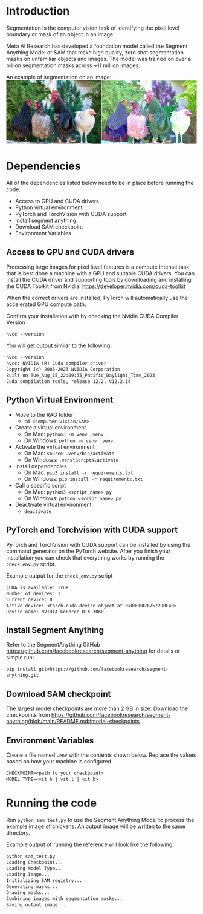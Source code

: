 # Introduction

Segmentation is the computer vision task of identifying the pixel level boundary or mask of an object in an image.

Meta AI Research has developed a foundation model called the Segment Anything Model or SAM that make high quality, zero shot segmentation masks on unfamiliar objects and images. The model was trained on over a billion segmentation masks across ~11 million images.

An example of segmentation on an image:
![Segmented Image](/images/sam-example.jpg?raw=true "Segmented Image")

# Dependencies

All of the dependencies listed below need to be in place before running the code.

 - Access to GPU and CUDA drivers
 - Python virtual environment
 - PyTorch and TorchVision with CUDA support
 - Install segment anything
 - Download SAM checkpoint
 - Environment Variables

## Access to GPU and CUDA drivers

Processing large images for pixel level features is a compute intense task that is best done a machine with a GPU and suitable CUDA drivers. You can install the CUDA driver and supporting tools by downloading and installing the CUDA Toolkit from Nvidia: https://developer.nvidia.com/cuda-toolkit 

When the correct drivers are installed, PyTorch will automatically use the accelerated GPU compute path.

Confirm your installation with by checking the Nvidia CUDA Compiler Version

```
nvcc --version
```

You will get output similar to the following:

```
nvcc --version
nvcc: NVIDIA (R) Cuda compiler driver
Copyright (c) 2005-2023 NVIDIA Corporation
Built on Tue_Aug_15_22:09:35_Pacific_Daylight_Time_2023
Cuda compilation tools, release 12.2, V12.2.14
```

## Python Virtual Environment

 - Move to the RAG folder
   - `cd <computer-vision/SAM>`
 - Create a virtual environment
   - On Mac: `python3 -m venv .venv`
   - On Windows: `python -m venv .venv`
 - Activate the virtual environment
   - On Mac: `source .venv/bin/activate`
   - On Windows: `.venv\Scripts\activate`
 - Install dependencies
   - On Mac: `pip3 install -r requirements.txt`
   - On Windows: `pip install -r requirements.txt`
 - Call a specific script
   - On Mac: `python3 <script_name>.py`
   - On Windows: `python <script_name>.py`
 - Deactivate virtual environment
   - `deactivate`

## PyTorch and Torchvision with CUDA support

PyTorch and TorchVision with CUDA support can be installed by using the command generator on the PyTorch website. After you finish your installation you can check that everything works by running the `check_env.py` script.

Example output for the `check_env.py` script

```
CUDA is available: True
Number of devices: 1
Current device: 0
Active device: <torch.cuda.device object at 0x000002675729BF40>
Device name: NVIDIA GeForce RTX 3060
```

## Install Segment Anything

Refer to the SegmentAnything GitHub https://github.com/facebookresearch/segment-anything for details or simple run:

```shell
pip install git+https://github.com/facebookresearch/segment-anything.git
```

## Download SAM checkpoint

The largest model checkpoints are more than 2 GB in size. Download the checkpoints from https://github.com/facebookresearch/segment-anything/blob/main/README.md#model-checkpoints


## Environment Variables

Create a file named `.env` with the contents shown below. Replace the values based on how your machine is configured.

```
CHECKPOINT=<path to your checkpoint>
MODEL_TYPE=<vit_h | vit_l | vit_b>
```

# Running the code

Run `python sam_test.py` to use the Segment Anything Model to process the example image of chickens. An output image will be written to the same directory.

Example output of running the reference will look like the following.

```
python sam_test.py
Loading Checkpoint...
Loading Model Type...
Loading Image...
Initializing SAM registry...
Generating masks...
Drawing masks...
Combining images with segmentation masks...
Saving output image...
```
